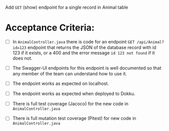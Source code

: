 Add `GET` (show) endpoint for a single record in Animal table

# Acceptance Criteria:

- [ ] In `AnimalController.java` there is code for an 
      endpoint `GET /api/Animal?id=123` endpoint 
      that returns the JSON of the database record with id 123 if it
      exists, or a 400 and the error message `id 123 not found` if it
      does not.
- [ ] The Swagger-UI endpoints for this endpoint is well documented
      so that any member of the team can understand how to use it.
- [ ] The endpoint works as expected on localhost.
- [ ] The endpoint works as expected when deployed to Dokku.
- [ ] There is full test coverage (Jacoco) for the new code in 
      `AnimalController.java`
- [ ] There is full mutation test coverage (Pitest) for new code in
      `AnimalController.java`



